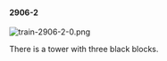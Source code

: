 #### 2906-2
![train-2906-2-0.png](https://github.com/lil-lab/nlvr/raw/master/nlvr/train/images/5/train-2906-2-0.png "train-2906-2-0.png")

There is a tower with three black blocks.